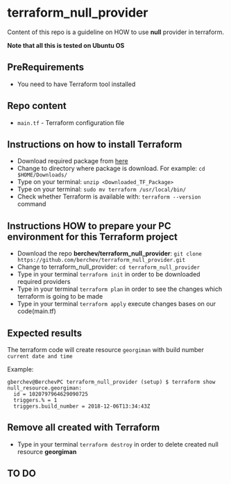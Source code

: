 # terraform_null_provider
Content of this repo is a guideline on HOW to use **null** provider in terraform.

**Note that all this is tested on Ubuntu OS**

## PreRequirements
- You need to have Terraform tool installed

## Repo content
- `main.tf` - Terraform configuration file

## Instructions on how to install **Terraform**
- Download required package from [here](https://www.terraform.io/downloads.html)
- Change to directory where package is download. For example: `cd $HOME/Downloads/` 
- Type on your terminal: `unzip <Downloaded_TF_Package>`
- Type on your terminal: `sudo mv terraform /usr/local/bin/`
- Check whether Terraform is available with:  `terraform --version` command


## Instructions HOW to prepare your PC environment for this **Terraform project**
- Download the repo **berchev/terraform_null_provider**: `git clone https://github.com/berchev/terraform_null_provider.git`
- Change to terraform_null_provider: `cd terraform_null_provider`
- Type in your terminal `terraform init` in order to be downloaded required providers
- Type in your terminal `terraform plan` in order to see the changes which terraform is going to be made
- Type in your terminal `terraform apply` execute changes bases on our code(main.tf)

## Expected results
The terraform code will create resource `georgiman` with build number `current date and time`

Example: 
```
gberchev@BerchevPC terraform_null_provider (setup) $ terraform show
null_resource.georgiman:
  id = 1020797964629090725
  triggers.% = 1
  triggers.build_number = 2018-12-06T13:34:43Z
```
## Remove all created with Terraform
- Type in your terminal `terraform destroy` in order to delete created null resource **georgiman**

## TO DO
